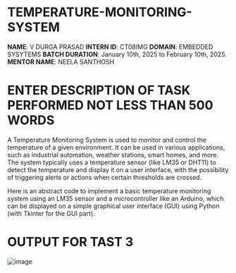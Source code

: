 # TEMPERATURE-MONITORING-SYSTEM
**NAME**: V DURGA PRASAD
**INTERN ID**: CT08IMG
**DOMAIN**: EMBEDDED SYSYTEMS
**BATCH DURATION**: January 10th, 2025 to February 10th, 2025.
**MENTOR NAME**: NEELA SANTHOSH

# ENTER DESCRIPTION OF TASK PERFORMED NOT LESS THAN 500 WORDS
A Temperature Monitoring System is used to monitor and control the temperature of a given environment. It can be used in various applications, such as industrial automation, weather stations, smart homes, and more. The system typically uses a temperature sensor (like LM35 or DHT11) to detect the temperature and display it on a user interface, with the possibility of triggering alerts or actions when certain thresholds are crossed.

Here is an abstract code to implement a basic temperature monitoring system using an LM35 sensor and a microcontroller like an Arduino, which can be displayed on a simple graphical user interface (GUI) using Python (with Tkinter for the GUI part).
# OUTPUT FOR TAST 3
![image](https://github.com/user-attachments/assets/25d71275-e34f-4bd2-bbb2-7b5f6fa3a524)
